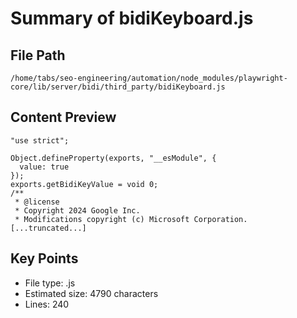 # Summary of bidiKeyboard.js
  
## File Path
`/home/tabs/seo-engineering/automation/node_modules/playwright-core/lib/server/bidi/third_party/bidiKeyboard.js`

## Content Preview
```
"use strict";

Object.defineProperty(exports, "__esModule", {
  value: true
});
exports.getBidiKeyValue = void 0;
/**
 * @license
 * Copyright 2024 Google Inc.
 * Modifications copyright (c) Microsoft Corporation.
[...truncated...]
```

## Key Points
- File type: .js
- Estimated size: 4790 characters
- Lines: 240

